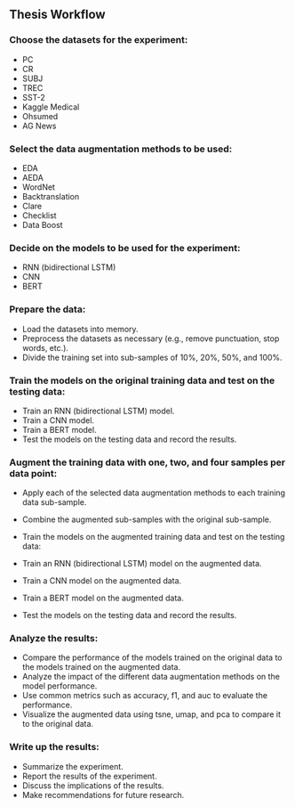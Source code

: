 Thesis Workflow
---------------

### Choose the datasets for the experiment:

*   PC
*   CR
*   SUBJ
*   TREC
*   SST-2
*   Kaggle Medical
*   Ohsumed
*   AG News

### Select the data augmentation methods to be used:

*   EDA
*   AEDA
*   WordNet
*   Backtranslation
*   Clare
*   Checklist
*   Data Boost

### Decide on the models to be used for the experiment:

*   RNN (bidirectional LSTM)
*   CNN
*   BERT

### Prepare the data:

*   Load the datasets into memory.
*   Preprocess the datasets as necessary (e.g., remove punctuation, stop words, etc.).
*   Divide the training set into sub-samples of 10%, 20%, 50%, and 100%.

### Train the models on the original training data and test on the testing data:

*   Train an RNN (bidirectional LSTM) model.
*   Train a CNN model.
*   Train a BERT model.
*   Test the models on the testing data and record the results.

### Augment the training data with one, two, and four samples per data point:

*   Apply each of the selected data augmentation methods to each training data sub-sample.
*   Combine the augmented sub-samples with the original sub-sample.
*   Train the models on the augmented training data and test on the testing data:

*   Train an RNN (bidirectional LSTM) model on the augmented data.
*   Train a CNN model on the augmented data.
*   Train a BERT model on the augmented data.
*   Test the models on the testing data and record the results.

### Analyze the results:

*   Compare the performance of the models trained on the original data to the models trained on the augmented data.
*   Analyze the impact of the different data augmentation methods on the model performance.
*   Use common metrics such as accuracy, f1, and auc to evaluate the performance.
*   Visualize the augmented data using tsne, umap, and pca to compare it to the original data.

### Write up the results:

*   Summarize the experiment.
*   Report the results of the experiment.
*   Discuss the implications of the results.
*   Make recommendations for future research.